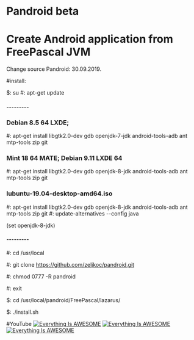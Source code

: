 # Pandroid beta 

# Create Android application from FreePascal JVM 

Change source Pandroid: 30.09.2019.


#install:

$: su
#: apt-get update

#### ---------
### Debian 8.5 64 LXDE;     
#: apt-get install libgtk2.0-dev gdb openjdk-7-jdk android-tools-adb ant mtp-tools zip git

### Mint 18 64 MATE; Debian 9.11 LXDE 64  
#: apt-get install libgtk2.0-dev gdb openjdk-8-jdk android-tools-adb ant mtp-tools zip git

### lubuntu-19.04-desktop-amd64.iso 
#: apt-get install libgtk2.0-dev gdb openjdk-8-jdk android-tools-adb ant mtp-tools zip git
#: update-alternatives --config java 

(set openjdk-8-jdk)
#### ---------

 #: cd /usr/local

 #: git clone https://github.com/zeljkoc/pandroid.git

 #: chmod 0777 -R pandroid

 #: exit

 $: cd /usr/local/pandroid/FreePascal/lazarus/  

 $: ./install.sh

#YouTube
[![Everything Is AWESOME](https://i.ytimg.com/vi/ZHlzS15Jy9k/2.jpg?time=1471235652334)](https://youtu.be/G7qLtrcSD6s "Everything Is AWESOME")
[![Everything Is AWESOME](https://i.ytimg.com/vi/cEve3C8pXUM/1.jpg?time=1471193917989)](https://youtu.be/cEve3C8pXUM "Everything Is AWESOME")
[![Everything Is AWESOME](https://i.ytimg.com/vi/MLpfdjQg5_I/2.jpg?time=1490043224837)](https://youtu.be/MLpfdjQg5_I "Everything Is AWESOME")

